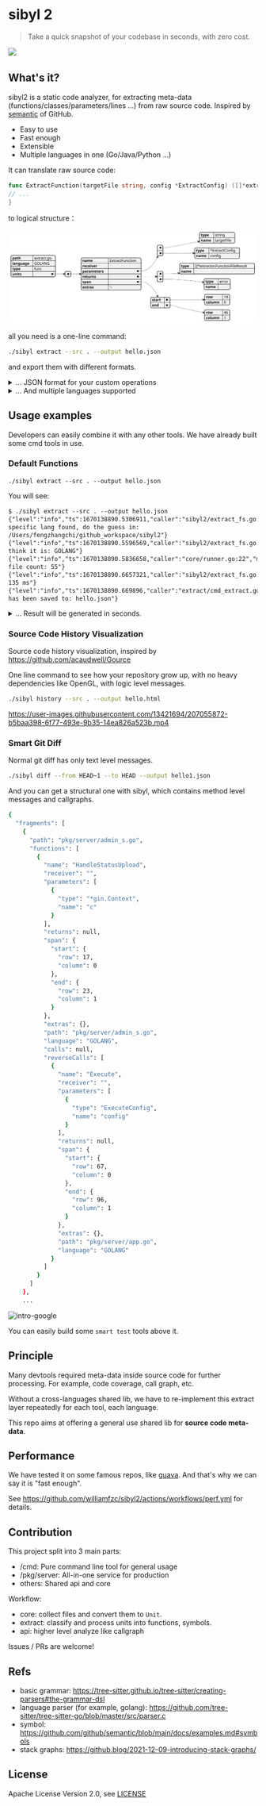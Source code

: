 # sibyl 2

> Take a quick snapshot of your codebase in seconds, with zero cost.

![](https://opensibyl.github.io/doc/assets/images/intro-summary-0043f5cae91e9de62c619318afda4c39.png)

## What's it?

sibyl2 is a static code analyzer, for extracting meta-data (functions/classes/parameters/lines ...) from raw source code. Inspired by [semantic](https://github.com/github/semantic) of GitHub.

- Easy to use
- Fast enough
- Extensible
- Multiple languages in one (Go/Java/Python ...)

It can translate raw source code:

```go
func ExtractFunction(targetFile string, config *ExtractConfig) ([]*extractor.FunctionFileResult, error) {
// ...
}
```

to logical structure：

![](./docs/sample.svg)

all you need is a one-line command:

```bash
./sibyl extract --src . --output hello.json
```

and export them with different formats.

<details><summary>... JSON format for your custom operations</summary>

```json
{
  "path": "extract.go",
  "language": "GOLANG",
  "type": "func",
  "units": [
    {
      "name": "ExtractFunction",
      "receiver": "",
      "parameters": [
        {
          "type": "string",
          "name": "targetFile"
        },
        {
          "type": "*ExtractConfig",
          "name": "config"
        }
      ],
      "returns": [
        {
          "type": "[]*extractor.FunctionFileResult",
          "name": ""
        },
        {
          "type": "error",
          "name": ""
        }
      ],
      "span": {
        "start": {
          "row": 18,
          "column": 0
        },
        "end": {
          "row": 46,
          "column": 1
        }
      },
      "extras": null
    }
  ]
}
```

</details>

<details><summary>... And multiple languages supported</summary>

```java
public class Java8SnapshotListener extends Java8MethodLayerListener<Method> {
    @Override
    public void enterMethodDeclarationWithoutMethodBody(
            Java8Parser.MethodDeclarationWithoutMethodBodyContext ctx) {
        super.enterMethodDeclarationWithoutMethodBody(ctx);
        this.storage.save(curMethodStack.peekLast());
    }
}
```

after:

```json
{
	"name": "enterMethodDeclarationWithoutMethodBody",
	"receiver": "com.williamfzc.sibyl.core.listener.java8.Java8SnapshotListener",
	"parameters": [{
		"type": "Java8Parser.MethodDeclarationWithoutMethodBodyContext",
		"name": "ctx"
	}],
	"returns": [{
		"type": "void",
		"name": ""
	}],
	"span": {
		"start": {
			"row": 8,
			"column": 4
		},
		"end": {
			"row": 13,
			"column": 5
		}
	},
	"extras": {
		"annotations": ["@Override"]
	}
}
```

</details>

## Usage examples

Developers can easily combine it with any other tools. We have already built some cmd tools in use.

### Default Functions

```
./sibyl extract --src . --output hello.json
```

You will see:

```
$ ./sibyl extract --src . --output hello.json
{"level":"info","ts":1670138890.5306911,"caller":"sibyl2/extract_fs.go:92","msg":"no specific lang found, do the guess in: /Users/fengzhangchi/github_workspace/sibyl2"}
{"level":"info","ts":1670138890.5596569,"caller":"sibyl2/extract_fs.go:97","msg":"I think it is: GOLANG"}
{"level":"info","ts":1670138890.5836658,"caller":"core/runner.go:22","msg":"valid file count: 55"}
{"level":"info","ts":1670138890.6657321,"caller":"sibyl2/extract_fs.go:76","msg":"cost: 135 ms"}
{"level":"info","ts":1670138890.669896,"caller":"extract/cmd_extract.go:60","msg":"file has been saved to: hello.json"}
```

<details>
<summary> ... Result will be generated in seconds. </summary>

```json title="hello.json"
[
  {
    "path": "analyze.go",
    "language": "GOLANG",
    "type": "func",
    "units": [
      {
        "name": "AnalyzeFuncGraph",
        "receiver": "",
        "parameters": [
          {
            "type": "[]*extractor.FunctionFileResult",
            "name": "funcFiles"
          },
          {
            "type": "[]*extractor.SymbolFileResult",
            "name": "symbolFiles"
          }
        ],
        "returns": [
          {
            "type": "*FuncGraph",
            "name": ""
          },
          {
            "type": "error",
            "name": ""
          }
        ],
        "span": {
          "start": {
            "row": 11,
            "column": 0
          },
          "end": {
            "row": 80,
            "column": 1
          }
        },
        "extras": {}
      }
    ]
  },
  ...
]
```
</details>

### Source Code History Visualization

Source code history visualization, inspired by https://github.com/acaudwell/Gource

One line command to see how your repository grow up, with no heavy dependencies like OpenGL, with logic level messages.

```bash
./sibyl history --src . --output hello.html
```

https://user-images.githubusercontent.com/13421694/207055872-b5baa398-6f77-493e-9b35-14ea826a523b.mp4

### Smart Git Diff

Normal git diff has only text level messages.

```bash
./sibyl diff --from HEAD~1 --to HEAD --output hello1.json
```

And you can get a structural one with sibyl, which contains method level messages and callgraphs.

```bash
{
  "fragments": [
    {
      "path": "pkg/server/admin_s.go",
      "functions": [
        {
          "name": "HandleStatusUpload",
          "receiver": "",
          "parameters": [
            {
              "type": "*gin.Context",
              "name": "c"
            }
          ],
          "returns": null,
          "span": {
            "start": {
              "row": 17,
              "column": 0
            },
            "end": {
              "row": 23,
              "column": 1
            }
          },
          "extras": {},
          "path": "pkg/server/admin_s.go",
          "language": "GOLANG",
          "calls": null,
          "reverseCalls": [
            {
              "name": "Execute",
              "receiver": "",
              "parameters": [
                {
                  "type": "ExecuteConfig",
                  "name": "config"
                }
              ],
              "returns": null,
              "span": {
                "start": {
                  "row": 67,
                  "column": 0
                },
                "end": {
                  "row": 96,
                  "column": 1
                }
              },
              "extras": {},
              "path": "pkg/server/app.go",
              "language": "GOLANG"
            }
          ]
        }
      ]
    },
    ...
```

![intro-google](https://user-images.githubusercontent.com/13421694/207057947-894c1fb9-8ce4-4f7b-b5d3-88d220003e82.png)

You can easily build some `smart test` tools above it.

## Principle

Many devtools required meta-data inside source code for further processing. For example, code coverage, call graph, etc.

Without a cross-languages shared lib, we have to re-implement this extract layer repeatedly for each tool, each language.

This repo aims at offering a general use shared lib for **source code meta-data**.

## Performance

We have tested it on some famous repos, like [guava](https://github.com/google/guava). And that's why we can say it is "fast enough".

See https://github.com/williamfzc/sibyl2/actions/workflows/perf.yml for details.

## Contribution

This project split into 3 main parts:

- /cmd: Pure command line tool for general usage
- /pkg/server: All-in-one service for production
- others: Shared api and core

Workflow:

- core: collect files and convert them to `Unit`.
- extract: classify and process units into functions, symbols.
- api: higher level analyze like callgraph

Issues / PRs are welcome!

## Refs

- basic grammar: https://tree-sitter.github.io/tree-sitter/creating-parsers#the-grammar-dsl
- language parser (for example, golang): https://github.com/tree-sitter/tree-sitter-go/blob/master/src/parser.c
- symbol: https://github.com/github/semantic/blob/main/docs/examples.md#symbols
- stack graphs: https://github.blog/2021-12-09-introducing-stack-graphs/

## License

Apache License Version 2.0, see [LICENSE](LICENSE)
